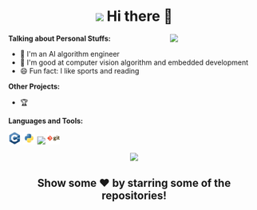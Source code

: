 <h1 align="center"> <img src="https://media.giphy.com/media/VgCDAzcKvsR6OM0uWg/giphy.gif" width="40"> Hi there 👋 <br/> </h1> 

<img align='right' src="https://cdn.jsdelivr.net/gh/KeyForce/PictureBed/NoteBook/20200809203218.jpg" width="180">

**Talking about Personal Stuffs:**

- 🔭 I'm an AI algorithm engineer
- 🌱 I'm good at computer vision algorithm and embedded development
- 😄 Fun fact: I like sports and reading

**Other Projects:**
- 🏆 

**Languages and Tools:**  

<code><img height="25" src="https://raw.githubusercontent.com/github/explore/80688e429a7d4ef2fca1e82350fe8e3517d3494d/topics/cpp/cpp.png"></code> <code><img height="25" src="https://raw.githubusercontent.com/github/explore/80688e429a7d4ef2fca1e82350fe8e3517d3494d/topics/python/python.png"></code> <code><img height="25" src="https://pytorch.org/assets/images/pytorch-logo.png"></code> <code><img height="25" src="https://raw.githubusercontent.com/github/explore/80688e429a7d4ef2fca1e82350fe8e3517d3494d/topics/git/git.png"></code>



<div align=center>
    <a href="https://github.com/thehappysheep">
    <img src ="https://github-readme-stats.vercel.app/api?username=thehappysheep&count_private=true&hide_border=true&show_icons=true"/>
        </a>
</div>




<h2 align="center"> Show some ❤️ by starring some of the repositories! <br/> </h2> 
